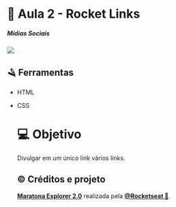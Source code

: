 # 🔗 Aula 2 - Rocket Links

##### **Mídias Sociais** 



<img src="https://i.imgur.com/2UlOyZi.png">

## 🪒 Ferramentas

- HTML

- CSS

  

  # 💻 Objetivo

  Divulgar em um único link vários links.

  

  ## © Créditos e projeto

  **[Maratona Explorer 2.0](https://lp.rocketseat.com.br/inscricao/maratona-explorer)** realizada pela **[@Rocketseat 🌠](https://github.com/Rocketseat)**.

